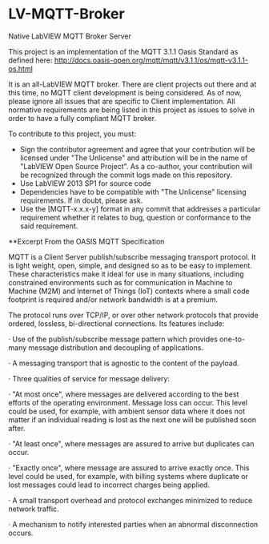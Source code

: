 # LV-MQTT-Broker
Native LabVIEW MQTT Broker Server

This project is an implementation of the MQTT 3.1.1 Oasis Standard as defined here:
http://docs.oasis-open.org/mqtt/mqtt/v3.1.1/os/mqtt-v3.1.1-os.html

It is an all-LabVIEW MQTT broker. There are client projects out there and at this time, no MQTT client development is being considered. As of now, please ignore all issues that are specific to Client implementation. All normative requirements are being listed in this project as issues to solve in order to have a fully compliant MQTT broker.

To contribute to this project, you must: 
- Sign the contributor agreement and agree that your contribution will be licensed under "The Unlicense" and attribution will be in the name of "LabVIEW Open Source Project". As a co-author, your contribution will be recognized through the commit logs made on this repository.
- Use LabVIEW 2013 SP1 for source code
- Dependencies have to be compatible with "The Unlicense" licensing requirements. If in doubt, please ask.
- Use the [MQTT-x.x.x-y] format in any commit that addresses a particular requirement whether it relates to bug, question or conformance to the said requirement.


**Excerpt From the OASIS MQTT Specification

MQTT is a Client Server publish/subscribe messaging transport protocol. It is light weight, open, simple, and designed so as to be easy to implement. These characteristics make it ideal for use in many situations, including constrained environments such as for communication in Machine to Machine (M2M) and Internet of Things (IoT) contexts where a small code footprint is required and/or network bandwidth is at a premium.

The protocol runs over TCP/IP, or over other network protocols that provide ordered, lossless, bi-directional connections. Its features include:

·         Use of the publish/subscribe message pattern which provides one-to-many message distribution and decoupling of applications.

·         A messaging transport that is agnostic to the content of the payload.

·         Three qualities of service for message delivery:

·         "At most once", where messages are delivered according to the best efforts of the operating environment. Message loss can occur. This level could be used, for example, with ambient sensor data where it does not matter if an individual reading is lost as the next one will be published soon after.

·         "At least once", where messages are assured to arrive but duplicates can occur.

·         "Exactly once", where message are assured to arrive exactly once. This level could be used, for example, with billing systems where duplicate or lost messages could lead to incorrect charges being applied.

·         A small transport overhead and protocol exchanges minimized to reduce network traffic.

·         A mechanism to notify interested parties when an abnormal disconnection occurs.
